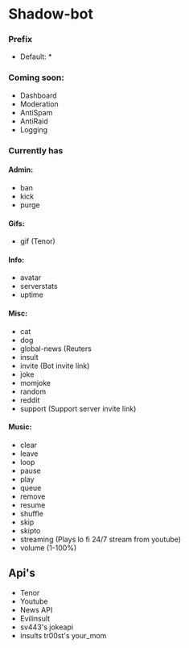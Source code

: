# Shadow-bot

### Prefix
  * Default: *


### Coming soon:

  * Dashboard
  * Moderation
  * AntiSpam
  * AntiRaid
  * Logging

### Currently has

#### Admin:
  * ban
  * kick
  * purge

#### Gifs:
  * gif (Tenor)

#### Info:
  * avatar
  * serverstats
  * uptime

#### Misc:
  * cat
  * dog
  * global-news (Reuters 
  * insult 
  * invite (Bot invite link)
  * joke 
  * momjoke
  * random
  * reddit
  * support (Support server invite link)

#### Music:
  * clear
  * leave
  * loop
  * pause
  * play
  * queue
  * remove
  * resume
  * shuffle
  * skip
  * skipto 
  * streaming (Plays lo fi 24/7 stream from youtube)
  * volume (1-100%)



## Api's 
  * Tenor
  * Youtube
  * News API
  * Evilinsult
  * sv443's jokeapi
  * insults tr00st's your_mom
